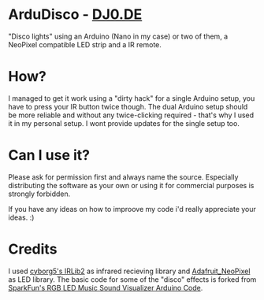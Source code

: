 # ArduDisco - [DJ0.DE](https://dj0.de)
"Disco lights" using an Arduino (Nano in my case) or two of them, a NeoPixel compatible LED strip and a IR remote.

# How?
I managed to get it work using a "dirty hack" for a single Arduino setup, you have to press your IR button twice though.
The dual Arduino setup should be more reliable and without any twice-clicking required - that's why I used it in my personal setup. I wont provide updates for the single setup too.

# Can I use it?
Please ask for permission first and always name the source.
Especially distributing the software as your own or using it for commercial purposes is strongly forbidden.

If you have any ideas on how to improove my code i'd really appreciate your ideas. :)


# Credits
I used [cyborg5's IRLib2](https://github.com/cyborg5/IRLib2) as infrared recieving library and [Adafruit_NeoPixel](https://github.com/adafruit/Adafruit_NeoPixel) as LED library.
The basic code for some of the "disco" effects is forked from [SparkFun's RGB LED Music Sound Visualizer Arduino Code](https://github.com/bartlettmic/SparkFun-RGB-LED-Music-Sound-Visualizer-Arduino-Code).

